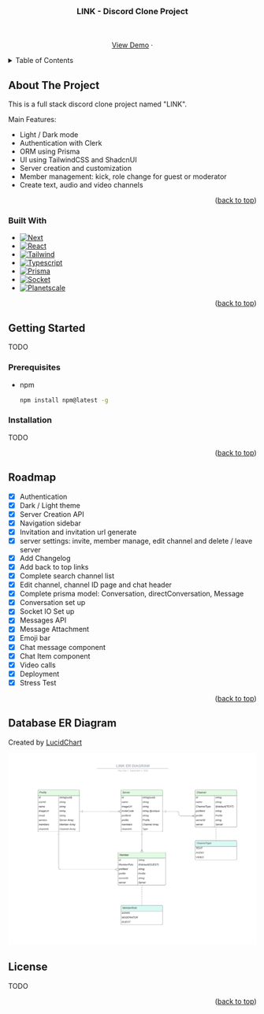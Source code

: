 <!-- Improved compatibility of back to top link: See: https://github.com/othneildrew/Best-README-Template/pull/73 -->

<a name="readme-top"></a>

<!--
*** Thanks for checking out the Best-README-Template. If you have a suggestion
*** that would make this better, please fork the repo and create a pull request
*** or simply open an issue with the tag "enhancement".
*** Don't forget to give the project a star!
*** Thanks again! Now go create something AMAZING! :D
-->

<!-- PROJECT SHIELDS -->
<!--
*** I'm using markdown "reference style" links for readability.
*** Reference links are enclosed in brackets [ ] instead of parentheses ( ).
*** See the bottom of this document for the declaration of the reference variables
*** for contributors-url, forks-url, etc. This is an optional, concise syntax you may use.
*** https://www.markdownguide.org/basic-syntax/#reference-style-links
-->

<!-- PROJECT LOGO -->
<br />
<div align="center">

  <h3 align="center">LINK - Discord Clone Project</h3>

  <p align="center">
    <br />
    <br />
    <a href="https://github.com/FelicixAwe/LINK">View Demo</a>
    ·
  </p>
</div>

<!-- TABLE OF CONTENTS -->
<details>
  <summary>Table of Contents</summary>
  <ol>
    <li>
      <a href="#about-the-project">About The Project</a>
      <ul>
        <li><a href="#built-with">Built With</a></li>
      </ul>
    </li>
    <li>
      <a href="#getting-started">Getting Started</a>
      <ul>
        <li><a href="#prerequisites">Prerequisites</a></li>
        <li><a href="#installation">Installation</a></li>
      </ul>
    </li>
    <li><a href="#usage">Usage</a></li>
    <li><a href="#roadmap">Roadmap</a></li>
    <li><a href="#license">License</a></li>
  </ol>
</details>

<!-- ABOUT THE PROJECT -->

## About The Project

This is a full stack discord clone project named "LINK".

Main Features:

- Light / Dark mode
- Authentication with Clerk
- ORM using Prisma
- UI using TailwindCSS and ShadcnUI
- Server creation and customization
- Member management: kick, role change for guest or moderator
- Create text, audio and video channels

<p align="right">(<a href="#readme-top">back to top</a>)</p>

### Built With

- [![Next][Next.js]][Next-url]
- [![React][React.js]][React-url]
- [![Tailwind][Tailwind.com]][Tailwind-url]
- [![Typescript][Typescript]][Typescript-url]
- [![Prisma][Prisma]][Prisma-url]
- [![Socket][Socket]][Socket-url]
- [![Planetscale][Planetscale]][Planetscale-url]

<p align="right">(<a href="#readme-top">back to top</a>)</p>

<!-- GETTING STARTED -->

## Getting Started

TODO

### Prerequisites

- npm
  ```sh
  npm install npm@latest -g
  ```

### Installation

TODO

<p align="right">(<a href="#readme-top">back to top</a>)</p>

<!-- ROADMAP -->

## Roadmap

- [x] Authentication
- [x] Dark / Light theme
- [x] Server Creation API
- [x] Navigation sidebar
- [x] Invitation and invitation url generate
- [x] server settings: invite, member manage, edit channel and delete / leave server
- [x] Add Changelog
- [x] Add back to top links
- [x] Complete search channel list
- [x] Edit channel, channel ID page and chat header
- [x] Complete prisma model: Conversation, directConversation, Message
- [x] Conversation set up
- [x] Socket IO Set up
- [x] Messages API
- [x] Message Attachment
- [x] Emoji bar
- [x] Chat message component
- [x] Chat Item component
- [x] Video calls
- [x] Deployment
- [x] Stress Test

<p align="right">(<a href="#readme-top">back to top</a>)</p>

<!-- DATABASE ER DIAGRAM -->

## Database ER Diagram

Created by <a href="http://www.lucidchart.com">LucidChart</a>

<img src="./Database ER diagram.png">

<!-- LICENSE -->

## License

TODO

<p align="right">(<a href="#readme-top">back to top</a>)</p>

<!-- ACKNOWLEDGMENTS -->

<!-- MARKDOWN LINKS & IMAGES -->
<!-- https://www.markdownguide.org/basic-syntax/#reference-style-links -->

[contributors-shield]: https://img.shields.io/github/contributors/othneildrew/Best-README-Template.svg?style=for-the-badge
[contributors-url]: https://github.com/othneildrew/Best-README-Template/graphs/contributors
[forks-shield]: https://img.shields.io/github/forks/othneildrew/Best-README-Template.svg?style=for-the-badge
[forks-url]: https://github.com/othneildrew/Best-README-Template/network/members
[stars-shield]: https://img.shields.io/github/stars/othneildrew/Best-README-Template.svg?style=for-the-badge
[stars-url]: https://github.com/othneildrew/Best-README-Template/stargazers
[issues-shield]: https://img.shields.io/github/issues/othneildrew/Best-README-Template.svg?style=for-the-badge
[issues-url]: https://github.com/othneildrew/Best-README-Template/issues
[license-shield]: https://img.shields.io/github/license/othneildrew/Best-README-Template.svg?style=for-the-badge
[license-url]: https://github.com/othneildrew/Best-README-Template/blob/master/LICENSE.txt
[linkedin-shield]: https://img.shields.io/badge/-LinkedIn-black.svg?style=for-the-badge&logo=linkedin&colorB=555
[linkedin-url]: https://linkedin.com/in/othneildrew
[product-screenshot]: images/screenshot.png
[Next.js]: https://img.shields.io/badge/next.js-000000?style=for-the-badge&logo=nextdotjs&logoColor=white
[Next-url]: https://nextjs.org/
[React.js]: https://img.shields.io/badge/React-20232A?style=for-the-badge&logo=react&logoColor=61DAFB
[React-url]: https://reactjs.org/
[Tailwind.com]: https://img.shields.io/badge/Tailwind-06B6D4?style=for-the-badge&logo=tailwind&logoColor=white
[Tailwind-url]: https://tailwindcss.com
[Typescript]: https://img.shields.io/badge/Typescript-3178C6?style=for-the-badge&logo=typescript&logoColor=white
[Typescript-url]: https://www.typescriptlang.org/
[Prisma]: https://img.shields.io/badge/Prisma-2D3748?style=for-the-badge&logo=prisma&logoColor=white
[Prisma-url]: https://www.prisma.io/
[Socket]: https://img.shields.io/badge/Socketio-010101?style=for-the-badge&logo=socketio&logoColor=white
[Socket-url]: https://www.socket.io/
[Planetscale]: https://img.shields.io/badge/Planetscale-000000?style=for-the-badge&logo=planetscale&logoColor=white
[Planetscale-url]: https://www.planetscale.com/
